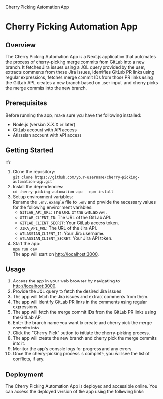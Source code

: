 Cherry Picking Automation App

# Cherry Picking Automation App

## Overview

The Cherry Picking Automation App is a Next.js application that automates the process of cherry-picking merge commits from GitLab into a new branch. It fetches Jira issues using a JQL query provided by the user, extracts comments from those Jira issues, identifies GitLab PR links using regular expressions, fetches merge commit IDs from those PR links using the GitLab API, creates a new branch based on user input, and cherry picks the merge commits into the new branch.

## Prerequisites

Before running the app, make sure you have the following installed:

- Node.js (version X.X.X or later)
- GitLab account with API access
- Atlassian account with API access

## Getting Started
rfr
1.  Clone the repository:  
    `git clone https://github.com/your-username/cherry-picking-automation-app.git`
2.  Install the dependencies:  
    `cd cherry-picking-automation-app   npm install`
3.  Set up environment variables:  
    Rename the `.env.example` file to `.env` and provide the necessary values for the following environment variables:
    - `GITLAB_API_URL`: The URL of the GitLab API.
    - `GITLAB_CLIENT_ID`: The URL of the GitLab API.
    - `GITLAB_CLIENT_SECRET`: Your GitLab access token.
    - `JIRA_API_URL`: The URL of the Jira API.
    - `ATLASSIAN_CLIENT_ID`: Your Jira username.
    - `ATLASSIAN_CLIENT_SECRET`: Your Jira API token.
4.  Start the app:  
    `npm run dev`  
    The app will start on [http://localhost:3000](http://localhost:3000).

## Usage

1.  Access the app in your web browser by navigating to [http://localhost:3000](http://localhost:3000).
2.  Provide the JQL query to fetch the desired Jira issues.
3.  The app will fetch the Jira issues and extract comments from them.
4.  The app will identify GitLab PR links in the comments using regular expressions.
5.  The app will fetch the merge commit IDs from the GitLab PR links using the GitLab API.
6.  Enter the branch name you want to create and cherry pick the merge commits into.
7.  Click the "Cherry Pick" button to initiate the cherry-picking process.
8.  The app will create the new branch and cherry pick the merge commits into it.
9.  Monitor the app's console logs for progress and any errors.
10. Once the cherry-picking process is complete, you will see the list of conflicts, if any.

## Deployment

The Cherry Picking Automation App is deployed and accessible online. You can access the deployed version of the app using the following links:


